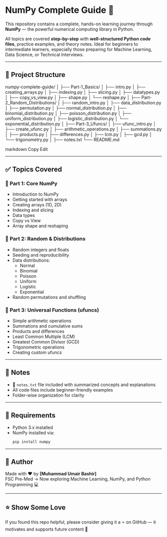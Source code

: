 # NumPy Complete Guide 🚀

This repository contains a complete, hands-on learning journey through **NumPy** — the powerful numerical computing library in Python.

All topics are covered **step-by-step** with **well-structured Python code files**, practice examples, and theory notes. Ideal for beginners to intermediate learners, especially those preparing for Machine Learning, Data Science, or Technical Interviews.

---

## 📂 Project Structure

numpy-complete-guide/
│
├── Part-1_Basics/
│ ├── intro.py
│ ├── creating_arrays.py
│ ├── indexing.py
│ ├── slicing.py
│ ├── datatypes.py
│ ├── copy_vs_view.py
│ ├── shape.py
│ └── reshape.py
│
├── Part-2_Random_Distributions/
│ ├── random_intro.py
│ ├── data_distribution.py
│ ├── permutation.py
│ ├── normal_distribution.py
│ ├── binomial_distribution.py
│ ├── poisson_distribution.py
│ ├── uniform_distribution.py
│ ├── logistic_distribution.py
│ └── exponential_distribution.py
│
├── Part-3_Ufuncs/
│ ├── ufunc_intro.py
│ ├── create_ufunc.py
│ ├── arithmetic_operations.py
│ ├── summations.py
│ ├── products.py
│ ├── differences.py
│ ├── lcm.py
│ ├── gcd.py
│ └── trigonometry.py
│
├── notes.txt
└── README.md

markdown
Copy
Edit

---

## ✅ Topics Covered

### 🔹 Part 1: Core NumPy
- Introduction to NumPy
- Getting started with arrays
- Creating arrays (1D, 2D)
- Indexing and slicing
- Data types
- Copy vs View
- Array shape and reshaping

### 🔹 Part 2: Random & Distributions
- Random integers and floats
- Seeding and reproducibility
- Data distributions:
  - Normal
  - Binomial
  - Poisson
  - Uniform
  - Logistic
  - Exponential
- Random permutations and shuffling

### 🔹 Part 3: Universal Functions (ufuncs)
- Simple arithmetic operations
- Summations and cumulative sums
- Products and differences
- Least Common Multiple (LCM)
- Greatest Common Divisor (GCD)
- Trigonometric operations
- Creating custom ufuncs

---

## 📘 Notes

- 📄 `notes.txt` file included with summarized concepts and explanations
- All code files include beginner-friendly examples
- Folder-wise organization for clarity

---

## 🚀 Requirements

- Python 3.x installed
- NumPy installed via:
  ```bash
  pip install numpy

---

## 🙌 Author

Made with ❤️ by **[Muhammad Umair Bashir]**  
FSC Pre-Med → Now exploring Machine Learning, NumPy, and Python Programming 💻

---

## ⭐️ Show Some Love

If you found this repo helpful, please consider giving it a ⭐️ on GitHub — it motivates and supports future content 🙏
